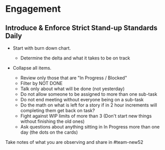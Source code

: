 # Engagement
## Introduce & Enforce Strict Stand-up Standards Daily
* Start with burn down chart.
  * Determine the delta and what it takes to be on track

* Collapse all items.
  * Review only those that are "In Progress / Blocked"
  * Filter by NOT DONE
  * Talk only about what will be done (not yesterday)
  * Do not allow someone to be assigned to more than one sub-task
  * Do not end meeting without everyone being on a sub-task
  * Do the math on what is left for a story if in 2 hour increments will completing them get back on task?
  * Fight against WIP limits of more than 3 (Don't start new things without finishing the old ones)
  * Ask questions about anything sitting in In Progress more than one day (the dots on the cards)

Take notes of what you are observing and share in #team-new52
